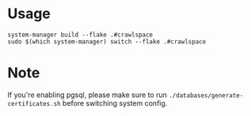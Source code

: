 # Usage

```
system-manager build --flake .#crawlspace
sudo $(which system-manager) switch --flake .#crawlspace
```

# Note

If you're enabling pgsql, please make sure to run `./databases/generate-certificates.sh` before switching system config.
